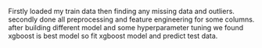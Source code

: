 Firstly loaded my train data then finding any missing data and outliers.
secondly done all preprocessing and feature engineering for some columns.
after building different model and some hyperparameter tuning we found xgboost is best model so fit xgboost model and predict test data.